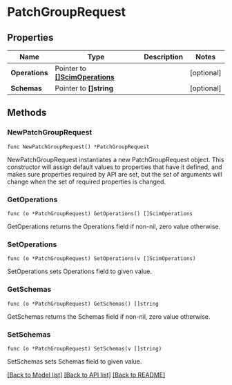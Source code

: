 # PatchGroupRequest

## Properties

Name | Type | Description | Notes
------------ | ------------- | ------------- | -------------
**Operations** | Pointer to [**[]ScimOperations**](ScimOperations.md) |  | [optional] 
**Schemas** | Pointer to **[]string** |  | [optional] 

## Methods

### NewPatchGroupRequest

`func NewPatchGroupRequest() *PatchGroupRequest`

NewPatchGroupRequest instantiates a new PatchGroupRequest object.
This constructor will assign default values to properties that have it defined,
and makes sure properties required by API are set, but the set of arguments
will change when the set of required properties is changed.

### GetOperations

`func (o *PatchGroupRequest) GetOperations() []ScimOperations`

GetOperations returns the Operations field if non-nil, zero value otherwise.

### SetOperations

`func (o *PatchGroupRequest) SetOperations(v []ScimOperations)`

SetOperations sets Operations field to given value.

### GetSchemas

`func (o *PatchGroupRequest) GetSchemas() []string`

GetSchemas returns the Schemas field if non-nil, zero value otherwise.

### SetSchemas

`func (o *PatchGroupRequest) SetSchemas(v []string)`

SetSchemas sets Schemas field to given value.


[[Back to Model list]](../README.md#documentation-for-models) [[Back to API list]](../README.md#documentation-for-api-endpoints) [[Back to README]](../README.md)


